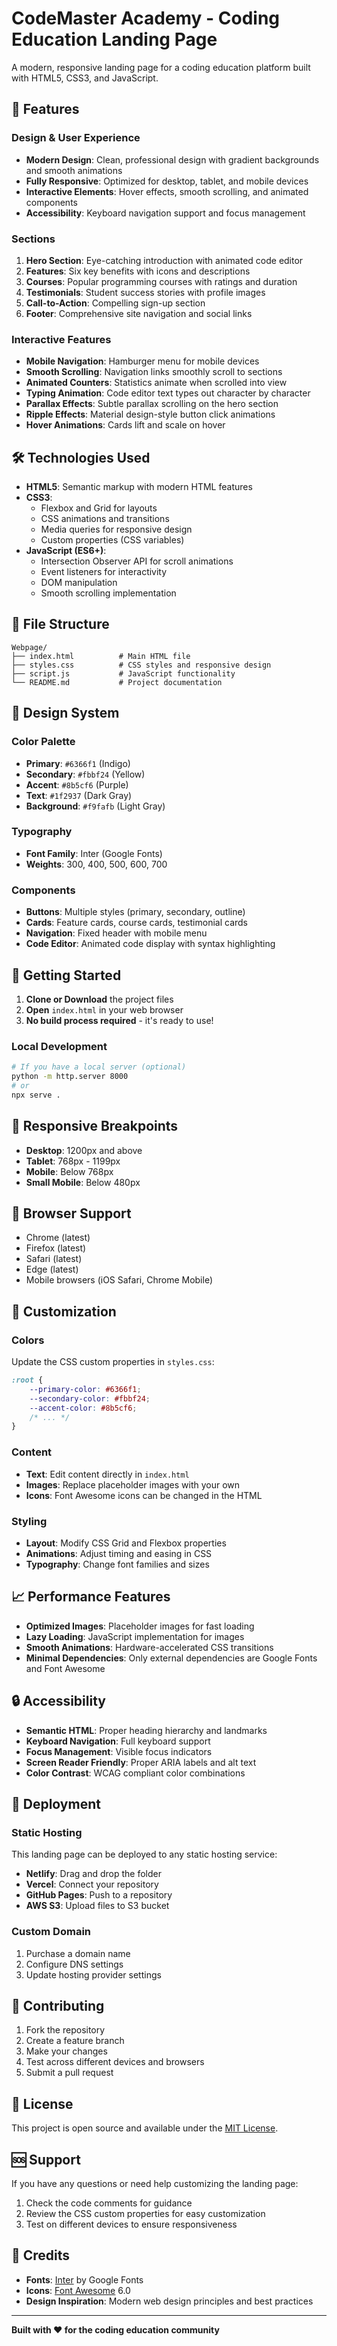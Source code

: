 # CodeMaster Academy - Coding Education Landing Page

A modern, responsive landing page for a coding education platform built with HTML5, CSS3, and JavaScript.

## 🚀 Features

### Design & User Experience
- **Modern Design**: Clean, professional design with gradient backgrounds and smooth animations
- **Fully Responsive**: Optimized for desktop, tablet, and mobile devices
- **Interactive Elements**: Hover effects, smooth scrolling, and animated components
- **Accessibility**: Keyboard navigation support and focus management

### Sections
1. **Hero Section**: Eye-catching introduction with animated code editor
2. **Features**: Six key benefits with icons and descriptions
3. **Courses**: Popular programming courses with ratings and duration
4. **Testimonials**: Student success stories with profile images
5. **Call-to-Action**: Compelling sign-up section
6. **Footer**: Comprehensive site navigation and social links

### Interactive Features
- **Mobile Navigation**: Hamburger menu for mobile devices
- **Smooth Scrolling**: Navigation links smoothly scroll to sections
- **Animated Counters**: Statistics animate when scrolled into view
- **Typing Animation**: Code editor text types out character by character
- **Parallax Effects**: Subtle parallax scrolling on the hero section
- **Ripple Effects**: Material design-style button click animations
- **Hover Animations**: Cards lift and scale on hover

## 🛠️ Technologies Used

- **HTML5**: Semantic markup with modern HTML features
- **CSS3**: 
  - Flexbox and Grid for layouts
  - CSS animations and transitions
  - Media queries for responsive design
  - Custom properties (CSS variables)
- **JavaScript (ES6+)**:
  - Intersection Observer API for scroll animations
  - Event listeners for interactivity
  - DOM manipulation
  - Smooth scrolling implementation

## 📁 File Structure

```
Webpage/
├── index.html          # Main HTML file
├── styles.css          # CSS styles and responsive design
├── script.js           # JavaScript functionality
└── README.md           # Project documentation
```

## 🎨 Design System

### Color Palette
- **Primary**: `#6366f1` (Indigo)
- **Secondary**: `#fbbf24` (Yellow)
- **Accent**: `#8b5cf6` (Purple)
- **Text**: `#1f2937` (Dark Gray)
- **Background**: `#f9fafb` (Light Gray)

### Typography
- **Font Family**: Inter (Google Fonts)
- **Weights**: 300, 400, 500, 600, 700

### Components
- **Buttons**: Multiple styles (primary, secondary, outline)
- **Cards**: Feature cards, course cards, testimonial cards
- **Navigation**: Fixed header with mobile menu
- **Code Editor**: Animated code display with syntax highlighting

## 🚀 Getting Started

1. **Clone or Download** the project files
2. **Open** `index.html` in your web browser
3. **No build process required** - it's ready to use!

### Local Development
```bash
# If you have a local server (optional)
python -m http.server 8000
# or
npx serve .
```

## 📱 Responsive Breakpoints

- **Desktop**: 1200px and above
- **Tablet**: 768px - 1199px
- **Mobile**: Below 768px
- **Small Mobile**: Below 480px

## 🎯 Browser Support

- Chrome (latest)
- Firefox (latest)
- Safari (latest)
- Edge (latest)
- Mobile browsers (iOS Safari, Chrome Mobile)

## 🔧 Customization

### Colors
Update the CSS custom properties in `styles.css`:
```css
:root {
    --primary-color: #6366f1;
    --secondary-color: #fbbf24;
    --accent-color: #8b5cf6;
    /* ... */
}
```

### Content
- **Text**: Edit content directly in `index.html`
- **Images**: Replace placeholder images with your own
- **Icons**: Font Awesome icons can be changed in the HTML

### Styling
- **Layout**: Modify CSS Grid and Flexbox properties
- **Animations**: Adjust timing and easing in CSS
- **Typography**: Change font families and sizes

## 📈 Performance Features

- **Optimized Images**: Placeholder images for fast loading
- **Lazy Loading**: JavaScript implementation for images
- **Smooth Animations**: Hardware-accelerated CSS transitions
- **Minimal Dependencies**: Only external dependencies are Google Fonts and Font Awesome

## 🔒 Accessibility

- **Semantic HTML**: Proper heading hierarchy and landmarks
- **Keyboard Navigation**: Full keyboard support
- **Focus Management**: Visible focus indicators
- **Screen Reader Friendly**: Proper ARIA labels and alt text
- **Color Contrast**: WCAG compliant color combinations

## 🚀 Deployment

### Static Hosting
This landing page can be deployed to any static hosting service:

- **Netlify**: Drag and drop the folder
- **Vercel**: Connect your repository
- **GitHub Pages**: Push to a repository
- **AWS S3**: Upload files to S3 bucket

### Custom Domain
1. Purchase a domain name
2. Configure DNS settings
3. Update hosting provider settings

## 🤝 Contributing

1. Fork the repository
2. Create a feature branch
3. Make your changes
4. Test across different devices and browsers
5. Submit a pull request

## 📄 License

This project is open source and available under the [MIT License](LICENSE).

## 🆘 Support

If you have any questions or need help customizing the landing page:

1. Check the code comments for guidance
2. Review the CSS custom properties for easy customization
3. Test on different devices to ensure responsiveness

## 🎉 Credits

- **Fonts**: [Inter](https://fonts.google.com/specimen/Inter) by Google Fonts
- **Icons**: [Font Awesome](https://fontawesome.com/) 6.0
- **Design Inspiration**: Modern web design principles and best practices

---

**Built with ❤️ for the coding education community** 